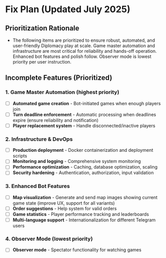 # Fix Plan (Updated July 2025)

## Prioritization Rationale
- The following items are prioritized to ensure robust, automated, and user-friendly Diplomacy play at scale. Game master automation and infrastructure are most critical for reliability and hands-off operation. Enhanced bot features and polish follow. Observer mode is lowest priority per user instruction.

## Incomplete Features (Prioritized)

### 1. Game Master Automation (highest priority)
- [ ] **Automated game creation** - Bot-initiated games when enough players join
- [ ] **Turn deadline enforcement** - Automatic processing when deadlines expire (ensure reliability and notification)
- [ ] **Player replacement system** - Handle disconnected/inactive players

### 2. Infrastructure & DevOps
- [ ] **Production deployment** - Docker containerization and deployment scripts
- [ ] **Monitoring and logging** - Comprehensive system monitoring
- [ ] **Performance optimization** - Caching, database optimization, scaling
- [ ] **Security hardening** - Authentication, authorization, input validation

### 3. Enhanced Bot Features
- [ ] **Map visualization** - Generate and send map images showing current game state (improve UX, support for all variants)
- [ ] **Order suggestions** - Help system for valid orders
- [ ] **Game statistics** - Player performance tracking and leaderboards
- [ ] **Multi-language support** - Internationalization for different Telegram users

### 4. Observer Mode (lowest priority)
- [ ] **Observer mode** - Spectator functionality for watching games